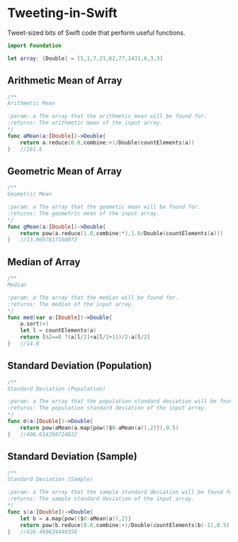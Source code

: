 # Tweeting-in-Swift
Tweet-sized bits of Swift code that perform useful functions.

```swift
import Foundation

let array: [Double] = [5,1,7,21,62,77,1431,6,3,3]
```

Arithmetic Mean of Array
------------------------

```swift
/**
Arithmetic Mean

:param: a The array that the arithmetic mean will be found for.
:returns: The arithmetic mean of the input array.
*/
func aMean(a:[Double])->Double{
	return a.reduce(0.0,combine:+)/Double(countElements(a))
}   //161.6
```

Geometric Mean of Array
-----------------------

```swift
/**
Geometric Mean

:param: a The array that the geometic mean will be found for.
:returns: The geometric mean of the input array.
*/
func gMean(a:[Double])->Double{
	return pow(a.reduce(1.0,combine:*),1.0/Double(countElements(a)))
}   //13.9097817160872
```

Median of Array
-------------------------
```swift    
/**
Median

:param: a The array that the median will be found for.
:returns: The median of the input array.
*/
func med(var a:[Double])->Double{
	a.sort(<)
	let l = countElements(a)
	return l%2==0 ?(a[l/2]+a[l/2+1])/2:a[l/2]
}   //14.0
```

Standard Deviation (Population)
-------------------------
```swift    
/**
Standard Deviation (Population)

:param: a The array that the population standard deviation will be found for.
:returns: The population standard deviation of the input array.
*/
func σ(a:[Double])->Double{
	return pow(aMean(a.map{pow(($0-aMean(a)),2)}),0.5)
}   //406.614260724822
```

Standard Deviation (Sample)
-------------------------
```swift  
/**
Standard Deviation (Sample)

:param: a The array that the sample standard deviation will be found for.
:returns: The sample standard deviation of the input array.
*/
func s(a:[Double])->Double{
	let b = a.map{pow(($0-aMean(a)),2)}
	return pow(b.reduce(0.0,combine:+)/Double(countElements(b)-1),0.5)
}   //426.460634440358
```	
